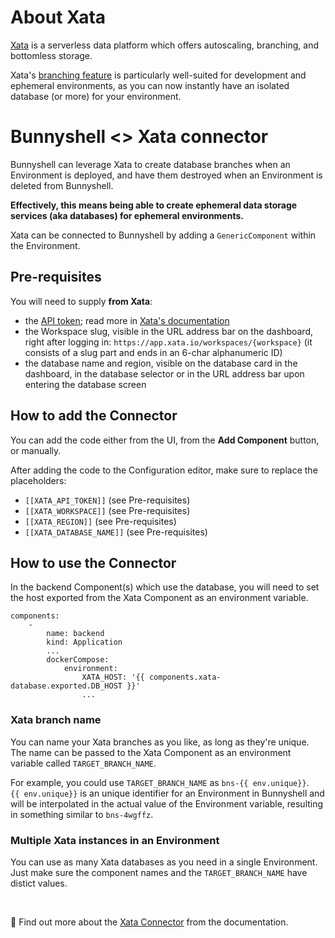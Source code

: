 # About Xata

[Xata](https://xata.io/) is a serverless data platform which offers autoscaling, branching, and bottomless storage.

Xata's [branching feature](https://xata.io/docs/getting-started/workflow#branching-your-database) is particularly well-suited for development and ephemeral environments, as you can now instantly have an isolated database (or more) for your environment.

# Bunnyshell <> Xata connector

Bunnyshell can leverage Xata to create database branches when an Environment is deployed, and have them destroyed when an Environment is deleted from Bunnyshell.

**Effectively, this means being able to create ephemeral data storage services (aka databases) for ephemeral environments.**

Xata can be connected to Bunnyshell by adding a `GenericComponent` within the Environment.

## Pre-requisites

You will need to supply **from Xata**:
- the [API token](https://app.xata.io/settings); read more in [Xata's documentation](https://xata.io/docs/getting-started/installation#managing-api-keys)
- the Workspace slug, visible in the URL address bar on the dashboard, right after logging in: `https://app.xata.io/workspaces/{workspace}` (it consists of a slug part and ends in an 6-char alphanumeric ID)
- the database name and region, visible on the database card in the dashboard, in the database selector or in the URL address bar upon entering the database screen

## How to add the Connector

You can add the code either from the UI, from the **Add Component** button, or manually.

After adding the code to the Configuration editor, make sure to replace the placeholders:
- `[[XATA_API_TOKEN]]` (see Pre-requisites)
- `[[XATA_WORKSPACE]]` (see Pre-requisites)
- `[[XATA_REGION]]` (see Pre-requisites)
- `[[XATA_DATABASE_NAME]]` (see Pre-requisites)

## How to use the Connector

In the backend Component(s) which use the database, you will need to set the host exported from the Xata Component as an environment variable.

```
components:
    - 
        name: backend
        kind: Application
        ...
        dockerCompose:
            environment:
                XATA_HOST: '{{ components.xata-database.exported.DB_HOST }}'
                ...
```

### Xata branch name

You can name your Xata branches as you like, as long as they're unique. The name can be passed to the Xata Component as an environment variable called `TARGET_BRANCH_NAME`.

For example, you could use `TARGET_BRANCH_NAME` as `bns-{{ env.unique}}`.  
`{{ env.unique}}` is an unique identifier for an Environment in Bunnyshell and will be interpolated in the actual value of the Environment variable, resulting in something similar to `bns-4wgffz`.

### Multiple Xata instances in an Environment

You can use as many Xata databases as you need in a single Environment.  
Just make sure the component names and the `TARGET_BRANCH_NAME` have distict values.


&nbsp;

📖 Find out more about the [Xata Connector](https://documentation.bunnyshell.com/docs/connectors-xata-dataplatform) from the documentation.